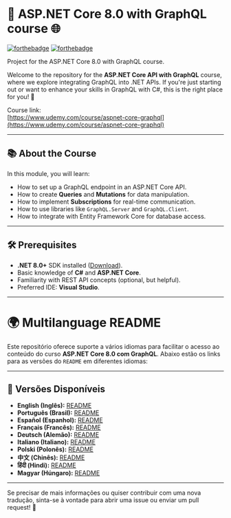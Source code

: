 # 🚀 ASP.NET Core 8.0 with GraphQL course 🌐

[![forthebadge](https://forthebadge.com/images/badges/made-with-c-sharp.svg)](http://forthebadge.com)
[![forthebadge](http://forthebadge.com/images/badges/built-with-love.svg)](http://forthebadge.com)

Project for the ASP.NET Core 8.0 with GraphQL course.

Welcome to the repository for the **ASP.NET Core API with GraphQL** course, where we explore integrating GraphQL into .NET APIs. If you're just starting out or want to enhance your skills in GraphQL with C#, this is the right place for you! 🌟

Course link:  
[https://www.udemy.com/course/aspnet-core-graphql](https://www.udemy.com/course/aspnet-core-graphql)


---

## 📚 About the Course
In this module, you will learn:
- How to set up a GraphQL endpoint in an ASP.NET Core API.
- How to create **Queries** and **Mutations** for data manipulation.
- How to implement **Subscriptions** for real-time communication.
- How to use libraries like `GraphQL.Server` and `GraphQL.Client`.
- How to integrate with Entity Framework Core for database access.

---

## 🛠 Prerequisites
- **.NET 8.0+** SDK installed ([Download](https://dotnet.microsoft.com/)).
- Basic knowledge of **C#** and **ASP.NET Core**.
- Familiarity with REST API concepts (optional, but helpful).
- Preferred IDE: **Visual Studio**.

---



# 🌍 Multilanguage README

Este repositório oferece suporte a vários idiomas para facilitar o acesso ao conteúdo do curso **ASP.NET Core 8.0 com GraphQL**. Abaixo estão os links para as versões do `README` em diferentes idiomas:

---

## 📑 Versões Disponíveis

- **English (Inglês):** [README](docs/readme/readme.en.md)
- **Português (Brasil):** [README](docs/readme/readme.pt-br.md)
- **Español (Espanhol):** [README](docs/readme/readme.es.md)
- **Français (Francês):** [README](docs/readme/readme.fr.md)
- **Deutsch (Alemão):** [README](docs/readme/readme.de.md)
- **Italiano (Italiano):** [README](docs/readme/readme.it.md)
- **Polski (Polonês):** [README](docs/readme/readme.pl.md)
- **中文 (Chinês):** [README](docs/readme/readme.zh.md)
- **हिंदी (Hindi):** [README](docs/readme/readme.hi.md)
- **Magyar (Húngaro):** [README](docs/readme/readme.hu.md)

---

Se precisar de mais informações ou quiser contribuir com uma nova tradução, sinta-se à vontade para abrir uma issue ou enviar um pull request! 🌟